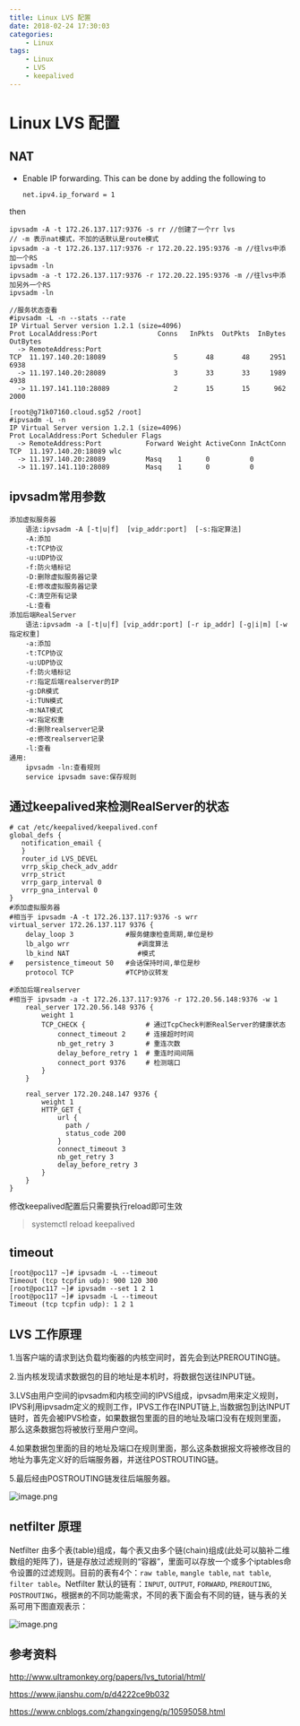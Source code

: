 ```yaml
---
title: Linux LVS 配置
date: 2018-02-24 17:30:03
categories:
    - Linux
tags:
    - Linux
    - LVS
    - keepalived
---
```


# Linux LVS 配置



## NAT

- Enable IP forwarding. This can be done by adding the following to

  ```
  net.ipv4.ip_forward = 1 
  ```

then

```
ipvsadm -A -t 172.26.137.117:9376 -s rr //创建了一个rr lvs
// -m 表示nat模式，不加的话默认是route模式
ipvsadm -a -t 172.26.137.117:9376 -r 172.20.22.195:9376 -m //往lvs中添加一个RS
ipvsadm -ln
ipvsadm -a -t 172.26.137.117:9376 -r 172.20.22.195:9376 -m //往lvs中添加另外一个RS
ipvsadm -ln

//服务状态查看
#ipvsadm -L -n --stats --rate
IP Virtual Server version 1.2.1 (size=4096)
Prot LocalAddress:Port               Conns   InPkts  OutPkts  InBytes OutBytes
  -> RemoteAddress:Port
TCP  11.197.140.20:18089                 5       48       48     2951     6938
  -> 11.197.140.20:28089                 3       33       33     1989     4938
  -> 11.197.141.110:28089                2       15       15      962     2000

[root@g71k07160.cloud.sg52 /root]
#ipvsadm -L -n
IP Virtual Server version 1.2.1 (size=4096)
Prot LocalAddress:Port Scheduler Flags
  -> RemoteAddress:Port           Forward Weight ActiveConn InActConn
TCP  11.197.140.20:18089 wlc
  -> 11.197.140.20:28089          Masq    1      0          0
  -> 11.197.141.110:28089         Masq    1      0          0
```

## ipvsadm常用参数

```
添加虚拟服务器
    语法:ipvsadm -A [-t|u|f]  [vip_addr:port]  [-s:指定算法]
    -A:添加
    -t:TCP协议
    -u:UDP协议
    -f:防火墙标记
    -D:删除虚拟服务器记录
    -E:修改虚拟服务器记录
    -C:清空所有记录
    -L:查看
添加后端RealServer
    语法:ipvsadm -a [-t|u|f] [vip_addr:port] [-r ip_addr] [-g|i|m] [-w 指定权重]
    -a:添加
    -t:TCP协议
    -u:UDP协议
    -f:防火墙标记
    -r:指定后端realserver的IP
    -g:DR模式
    -i:TUN模式
    -m:NAT模式
    -w:指定权重
    -d:删除realserver记录
    -e:修改realserver记录
    -l:查看
通用:
    ipvsadm -ln:查看规则
    service ipvsadm save:保存规则
```

## 通过keepalived来检测RealServer的状态

```
# cat /etc/keepalived/keepalived.conf
global_defs {
   notification_email {
   }
   router_id LVS_DEVEL
   vrrp_skip_check_adv_addr
   vrrp_strict
   vrrp_garp_interval 0
   vrrp_gna_interval 0
}
#添加虚拟服务器
#相当于 ipvsadm -A -t 172.26.137.117:9376 -s wrr 
virtual_server 172.26.137.117 9376 {
    delay_loop 3             #服务健康检查周期,单位是秒
    lb_algo wrr                 #调度算法
    lb_kind NAT                 #模式 
#   persistence_timeout 50   #会话保持时间,单位是秒
    protocol TCP             #TCP协议转发

#添加后端realserver
#相当于 ipvsadm -a -t 172.26.137.117:9376 -r 172.20.56.148:9376 -w 1
    real_server 172.20.56.148 9376 {
        weight 1
        TCP_CHECK {               # 通过TcpCheck判断RealServer的健康状态
            connect_timeout 2     # 连接超时时间
            nb_get_retry 3        # 重连次数
            delay_before_retry 1  # 重连时间间隔
            connect_port 9376     # 检测端口
        }
    }
    
    real_server 172.20.248.147 9376 {
        weight 1
        HTTP_GET {
            url { 
              path /
	          status_code 200
            }
            connect_timeout 3
            nb_get_retry 3
            delay_before_retry 3
        }
    }
}
```

修改keepalived配置后只需要执行reload即可生效

> systemctl reload keepalived

## timeout

```
[root@poc117 ~]# ipvsadm -L --timeout
Timeout (tcp tcpfin udp): 900 120 300
[root@poc117 ~]# ipvsadm --set 1 2 1
[root@poc117 ~]# ipvsadm -L --timeout
Timeout (tcp tcpfin udp): 1 2 1
```

## LVS 工作原理

1.当客户端的请求到达负载均衡器的内核空间时，首先会到达PREROUTING链。 

2.当内核发现请求数据包的目的地址是本机时，将数据包送往INPUT链。 

3.LVS由用户空间的ipvsadm和内核空间的IPVS组成，ipvsadm用来定义规则，IPVS利用ipvsadm定义的规则工作，IPVS工作在INPUT链上,当数据包到达INPUT链时，首先会被IPVS检查，如果数据包里面的目的地址及端口没有在规则里面，那么这条数据包将被放行至用户空间。 

4.如果数据包里面的目的地址及端口在规则里面，那么这条数据报文将被修改目的地址为事先定义好的后端服务器，并送往POSTROUTING链。 

5.最后经由POSTROUTING链发往后端服务器。

![image.png](https://ata2-img.oss-cn-zhangjiakou.aliyuncs.com/08cb9d37f580b03f37fcace92e21d2e3.png)

## netfilter 原理

Netfilter 由多个表(table)组成，每个表又由多个链(chain)组成(此处可以脑补二维数组的矩阵了)，链是存放过滤规则的“容器”，里面可以存放一个或多个iptables命令设置的过滤规则。目前的表有4个：`raw table`, `mangle table`, `nat table`, `filter table`。Netfilter 默认的链有：`INPUT`, `OUTPUT`, `FORWARD`, `PREROUTING`, `POSTROUTING`，根据`表`的不同功能需求，不同的表下面会有不同的链，链与表的关系可用下图直观表示：

![image.png](https://ata2-img.oss-cn-zhangjiakou.aliyuncs.com/1039cdda7040f20582f36a6a560e4e2e.png)

## 参考资料

http://www.ultramonkey.org/papers/lvs_tutorial/html/

https://www.jianshu.com/p/d4222ce9b032

https://www.cnblogs.com/zhangxingeng/p/10595058.html